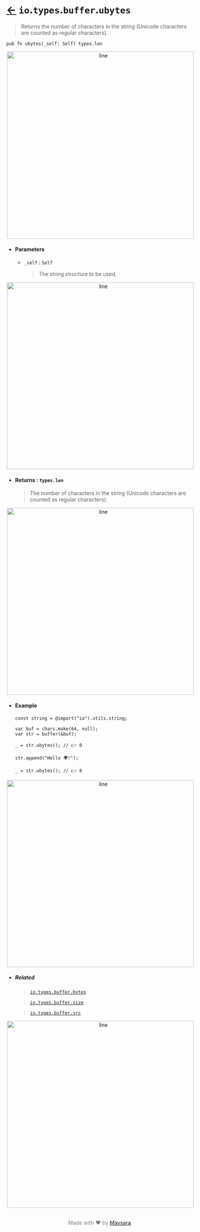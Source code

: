 # [←](../readme.md) `io`.`types`.`buffer`.`ubytes`

> Returns the number of characters in the string (Unicode characters are counted as regular characters).

```zig
pub fn ubytes(_self: Self) types.len
```


<div align="center">
<img src="https://raw.githubusercontent.com/Super-ZIG/io/refs/heads/main/docs/dist/img/md/line.png" alt="line" style="width:500px;"/>
</div>

- #### Parameters

    - `_self` : `Self`

        > The string structure to be used.


<div align="center">
<img src="https://raw.githubusercontent.com/Super-ZIG/io/refs/heads/main/docs/dist/img/md/line.png" alt="line" style="width:500px;"/>
</div>

- #### Returns : `types.len`

    > The number of characters in the string (Unicode characters are counted as regular characters).

<div align="center">
<img src="https://raw.githubusercontent.com/Super-ZIG/io/refs/heads/main/docs/dist/img/md/line.png" alt="line" style="width:500px;"/>
</div>

- #### Example

    ```zig
    const string = @import("io").utils.string;
    ```

    ```zig
    var buf = chars.make(64, null);
    var str = buffer(&buf);

    _ = str.ubytes(); // 👉 0

    str.append("Hello 🌍!");

    _ = str.ubytes(); // 👉 8
    ```



<div align="center">
<img src="https://raw.githubusercontent.com/Super-ZIG/io/refs/heads/main/docs/dist/img/md/line.png" alt="line" style="width:500px;"/>
</div>

- ##### Related

  > [`io.types.buffer.bytes`](./bytes.md)

  > [`io.types.buffer.size`](./size.md)

  > [`io.types.buffer.src`](./src.md)

<div align="center">
<img src="https://raw.githubusercontent.com/Super-ZIG/io/refs/heads/main/docs/dist/img/md/line.png" alt="line" style="width:500px;"/>
</div>

<p align="center" style="color:grey;"><br />Made with ❤️ by <a href="http://github.com/maysara-elshewehy" target="blank">Maysara</a>.</p>